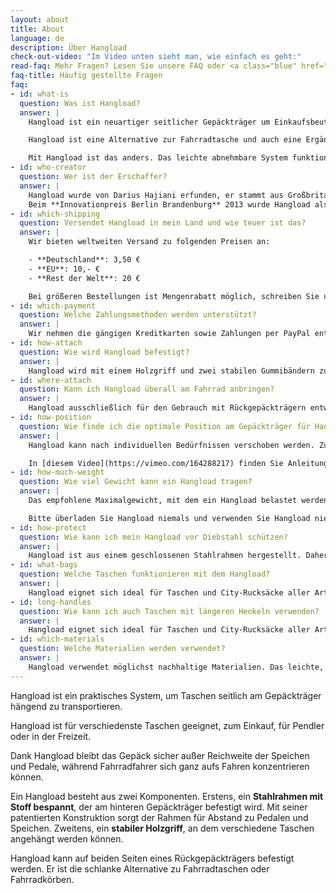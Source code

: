 ```yaml
---
layout: about
title: About
language: de
description: Über Hangload
check-out-video: "Im Video unten sieht man, wie einfach es geht:"
read-faq: Mehr Fragen? Lesen Sie unsere FAQ oder <a class="blue" href="../contact">kontaktieren Sie uns!</a>
faq-title: Häufig gestellte Fragen
faq:
- id: what-is
  question: Was ist Hangload?
  answer: |
    Hangload ist ein neuartiger seitlicher Gepäckträger um Einkaufsbeutel, Rucksäcke und andere Taschen verschiedener Größe mit dem Fahrrad zu transportieren.

    Hangload ist eine Alternative zur Fahrradtasche und auch eine Ergänzung dazu. Fahrradkörbe und Taschen sind nützlich, geben jedoch Form und Größe des Gepäcks vor und sind für größere oder sperrige Einkäufe oft zu unflexibel.

    Mit Hangload ist das anders. Das leichte abnehmbare System funktioniert mit Taschen jeder Art---oder sogar [Kästen](https://www.youtube.com/watch?v=kPxS3nGMboY)---bis zu einem Gewicht von 15 kg pro Seite. Dank Hangload wird jede Tasche zur Fahrradtasche!
- id: who-creator
  question: Wer ist der Erschaffer?
  answer: |
    Hangload wurde von Darius Hajiani erfunden, er stammt aus Großbritannien und lebt seit 2002 in Berlin. Hier kam ihm die Idee zu Hangload nach einem Großeinkauf. Er fragte sich, warum es keinen einfachen Weg gibt, um auch größere Einkäufe flexibel per Fahrrad transportieren zu können. Nach intensiver Recherche und vielen Prototypen und Versuchen erfand er das Hangload-System. 
    Beim **Innovationpreis Berlin Brandenburg** 2013 wurde Hangload als einer von drei Finalisten ausgezeichnet und konnte erstes Interesse von Kunden, Medien und Partnern generieren.  Daraufhin wurde Hangload als Aussteller auf die VeloBerlin 2014 eingeladen, wo weitere Partnerschaften mit Fahrradläden geschlossen wurden.
- id: which-shipping
  question: Versendet Hangload in mein Land und wie teuer ist das?
  answer: |
    Wir bieten weltweiten Versand zu folgenden Preisen an:

    - **Deutschland**: 3,50 €
    - **EU**: 10,- €
    - **Rest der Welt**: 20 €

    Bei größeren Bestellungen ist Mengenrabatt möglich, schreiben Sie uns einfach eine Nachricht an [info@hangload.com](mailto:info@hangload.com).
- id: which-payment
  question: Welche Zahlungsmethoden werden unterstützt?
  answer: |
    Wir nehmen die gängigen Kreditkarten sowie Zahlungen per PayPal entgegen. Auch Vorauskasse per Banküberweisung ist möglich. Stellen Sie eine Anfrage im [Shop](../shop/order-form) und wir lassen Ihnen die Bankverbindung und Details zukommen.
- id: how-attach
  question: Wie wird Hangload befestigt?
  answer: |
    Hangload wird mit einem Holzgriff und zwei stabilen Gummibändern zur Befestigung geliefert. Ihn am Fahrrad zu befestigen dauert weniger als eine Minute. Man braucht weder Werkzeug noch technische Kenntnisse dafür. Eine ausführliche gedruckte Anleitung wird mitgeliefert (hier als PDF). In dem Video [oben](#instructions-video) und in diesem <a href="/imgs/pdf/instructions-de.pdf" target="_blank">PDF</a> sieht man, wie Hangload installiert wird.
- id: where-attach
  question: Kann ich Hangload überall am Fahrrad anbringen?
  answer: |
    Hangload ausschließlich für den Gebrauch mit Rückgepäckträgern entworfen. Bitte nutzen Sie ihn nicht an Frontgepäckträgern oder Sattelgepäckträgern.
- id: how-position
  question: Wie finde ich die optimale Position am Gepäckträger für Hangload?
  answer: |
    Hangload kann nach individuellen Bedürfnissen verschoben werden. Zum Beispiel bevorzugen größere Menschen es, den Hangload weiter nach hinten zu schieben, damit er nicht mit den Füßen in Kontakt gerät.

    In [diesem Video](https://vimeo.com/164288217) finden Sie Anleitungen zur richtigen und sicheren Positionierung des Hangload.
- id: how-much-weight
  question: Wie viel Gewicht kann ein Hangload tragen?
  answer: |
    Das empfohlene Maximalgewicht, mit dem ein Hangload belastet werden kann beträgt 15kg. Wenn Sie zwei Hangloads verwenden, erhöht sich die Maximalladung auf 30 kg.

    Bitte überladen Sie Hangload niemals und verwenden Sie Hangload nie in beschädigten Zustand.  Vergewissern Sie sich vor jeder Fahrt, dass sowohl Hangload als auch die angebrachte Tasche fest und sicher angebracht sind.
- id: how-protect
  question: Wie kann ich mein Hangload vor Diebstahl schützen?
  answer: |
    Hangload ist aus einem geschlossenen Stahlrahmen hergestellt. Daher lässt er sich leicht mittels Fahrradschloss sichern, das einfach beim Anschließen des Rads durch den Hangload gesteckt wird.
- id: what-bags
  question: Welche Taschen funktionieren mit dem Hangload?
  answer: |
    Hangload eignet sich ideal für Taschen und City-Rucksäcke aller Art und Größe. Es funktioniert am besten mit Taschen mit Henkeln einer maximalen Länge von 17 cm.
- id: long-handles
  question: Wie kann ich auch Taschen mit längeren Henkeln verwenden?
  answer: |
    Hangload eignet sich ideal für Taschen und City-Rucksäcke aller Art und Größe. Es funktioniert am besten mit Taschen mit Henkeln einer maximalen Länge von 17 cm.
- id: which-materials
  question: Welche Materialien werden verwendet?
  answer: |
    Hangload verwendet möglichst nachhaltige Materialien. Das leichte, einfache Design spart Rohstoffe und Energie bei der Herstellung.
---
```



Hangload ist ein praktisches System, um Taschen seitlich am Gepäckträger hängend zu transportieren.

Hangload ist für verschiedenste Taschen geeignet, zum Einkauf, für Pendler oder in der Freizeit.

Dank Hangload bleibt das Gepäck sicher außer Reichweite der Speichen und Pedale, während Fahrradfahrer sich ganz aufs Fahren konzentrieren können.

Ein Hangload besteht aus zwei Komponenten. Erstens, ein **Stahlrahmen mit Stoff bespannt**, der am hinteren Gepäckträger befestigt wird. Mit seiner patentierten Konstruktion sorgt der Rahmen für Abstand zu Pedalen und Speichen.
Zweitens, ein **stabiler Holzgriff**, an dem verschiedene Taschen angehängt werden können.
 
Hangload kann auf beiden Seiten eines Rückgepäckträgers befestigt werden. Er ist die schlanke Alternative zu Fahrradtaschen oder Fahrradkörben.  
